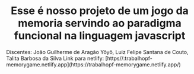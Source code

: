 <h1 align="center">
    Esse é nosso projeto de um jogo da memoria servindo ao paradigma funcional na linguagem javascript
</h1>
Discentes: João Guilherme de Aragão Yôyô, Luiz Felipe Santana de Couto, Talita Barbosa da Silva
Link para netlify: [https//:trabalhopf-memorygame.netlify.app](https://trabalhopf-memorygame.netlify.app/)
